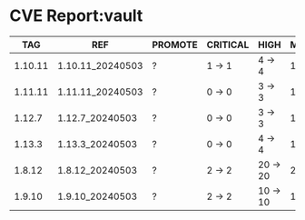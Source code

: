 # CVE Report:vault
|   TAG   |       REF        | PROMOTE | CRITICAL |   HIGH   |  MEDIUM  |  LOW   | UNKNOWN |
|---------|------------------|---------|----------|----------|----------|--------|---------|
| 1.10.11 | 1.10.11_20240503 | ?       | 1 -> 1   | 4 -> 4   | 14 -> 14 | 2 -> 2 | 0 -> 0  |
| 1.11.11 | 1.11.11_20240503 | ?       | 0 -> 0   | 3 -> 3   | 13 -> 13 | 3 -> 1 | 0 -> 0  |
| 1.12.7  | 1.12.7_20240503  | ?       | 0 -> 0   | 3 -> 3   | 13 -> 13 | 3 -> 1 | 0 -> 0  |
| 1.13.3  | 1.13.3_20240503  | ?       | 0 -> 0   | 4 -> 4   | 16 -> 16 | 3 -> 1 | 0 -> 0  |
| 1.8.12  | 1.8.12_20240503  | ?       | 2 -> 2   | 20 -> 20 | 23 -> 23 | 3 -> 3 | 0 -> 0  |
| 1.9.10  | 1.9.10_20240503  | ?       | 2 -> 2   | 10 -> 10 | 17 -> 17 | 2 -> 2 | 0 -> 0  |
